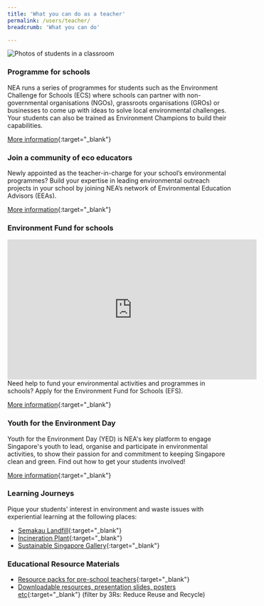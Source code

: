 ```yaml
---
title: 'What you can do as a teacher'
permalink: /users/teacher/
breadcrumb: 'What you can do'

---
```



![Photos of students in a classroom](/images/schools.jpg)

### Programme for schools

NEA runs a series of programmes for students such as the Environment Challenge for Schools (ECS) where schools can partner with non-governmental organisations (NGOs), grassroots organisations (GROs) or businesses to come up with ideas to solve local environmental challenges. Your students can also be trained as Environment Champions to build their capabilities.

[More information](https://www.cgs.gov.sg/programmes/school-programmes/environment-challenge-for-schools){:target="_blank"}

### Join a community of eco educators
Newly appointed as the teacher-in-charge for your school’s environmental programmes? Build your expertise in leading environmental outreach projects in your school by joining NEA’s network of Environmental Education Advisors (EEAs).

[More information](https://www.cgs.gov.sg/programmes/school-programmes/environmental-education-advisors){:target="_blank"}

### Environment Fund for schools
<div class="bp-youtube">
      <iframe width="560" height="315" src="https://www.youtube.com/embed/UdQJUxPx0X8" frameborder="0" allow="autoplay; encrypted-media" allowfullscreen></iframe>
</div>
Need help to fund your environmental activities and programmes in schools? Apply for the Environment Fund for Schools (EFS). 

[More information](https://www.cgs.gov.sg/programmes/youth-for-the-environment-day/funding/environment-fund-for-schools){:target="_blank"}

### Youth for the Environment Day

Youth for the Environment Day (YED) is NEA's key platform to engage Singapore's youth to lead, organise and participate in environmental activities, to show their passion for and commitment to keeping Singapore clean and green. Find out how to get your students involved!

[More information](https://www.cgs.gov.sg/programmes/youth-for-the-environment-day/home){:target="_blank"}

### Learning Journeys

Pique your students' interest in environment and waste issues with experiential learning at the following places:
* [Semakau Landfill](https://www.nea.gov.sg/e-services-forms/forms/booking-form-for-visit-to-nea-s-incineration-plants-and-semakau-landfill){:target="_blank"} 
* [Incineration Plant](https://www.nea.gov.sg/e-services-forms/forms/booking-form-for-visit-to-nea-s-incineration-plants-and-semakau-landfill){:target="_blank"} 
* [Sustainable Singapore Gallery](https://www.pub.gov.sg/marinabarrage/ssg){:target="_blank"} 

### Educational Resource Materials

* [Resource packs for pre-school teachers](https://www.cgs.gov.sg/programmes/pre-school-educational-resource-materials-and-programmes){:target="_blank"} 
* [Downloadable resources, presentation slides, posters etc](https://www.cgs.gov.sg/resources){:target="_blank"}  (filter by 3Rs: Reduce Reuse and Recycle)






